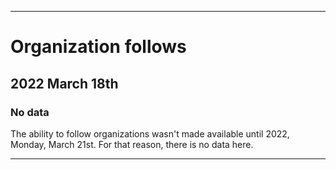 
***

# Organization follows

## 2022 March 18th

### No data

The ability to follow organizations wasn't made available until 2022, Monday, March 21st. For that reason, there is no data here.

***
